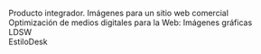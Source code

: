Producto integrador. Imágenes para un sitio web comercial<br>
Optimización de medios digitales para la Web: Imágenes gráficas <br>
LDSW <br>
EstiloDesk <br>

